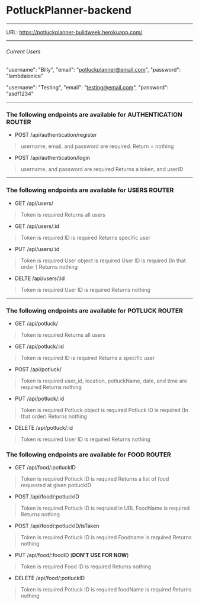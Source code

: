 # PotluckPlanner-backend

***

URL: https://potluckplanner-buildweek.herokuapp.com/

***

###### Current Users

  "username": "Billy", 
  "email": "potluckplanner@email.com", 
  "password": "lambdaisnice"

  "username": "Testing", 
  "email": "testing@email.com", 
  "password": "asdf1234"

***  

### The following endpoints are available for **AUTHENTICATION ROUTER**

* POST /api/authentication/register
> username, email, and password are required.
> Return = nothing

* POST /api/authentication/login
> username, and password are required
> Returns a token, and userID 

***

### The following endpoints are available for **USERS ROUTER**

* GET /api/users/
> Token is required
> Returns all users

* GET /api/users/:id
> Token is required
> ID is required
> Returns specific user

* PUT /api/users/:id
> Token is required
> User object is required
> User ID is required 
> (In that order )
> Returns nothing

* DELTE /api/users/:id
> Token is required
> User ID is required
> Returns nothing

***

### The following endpoints are available for **POTLUCK ROUTER**

* GET /api/potluck/
> Token is required
> Returns all users

* GET /api/potluck/:id
> Token is required
> ID is required
> Returns a specific user

* POST /api/potluck/
> Token is required
> user_id, location, potluckName, date, and time are required
> Returns nothing

* PUT /api/potluck/:id
> Token is required
> Potluck object is required
> Potluck ID is required
> (In that order)
> Returns nothing

* DELETE /api/potluck/:id
> Token is required
> User ID is required
> Returns nothing

### The following endpoints are available for **FOOD ROUTER**

* GET /api/food/:potluckID
> Token is required
> Potluck ID is required
> Returns a list of food requested at given potluckID

* POST /api/food/:potluckID
> Token is required
> Potluck ID is reqruied in URL
> FoodName is required
> Returns nothing

* POST /api/food/:potluckID/isTaken
> Token is required
> Potluck ID is required
> Foodname is required
> Returns nothing

* PUT /api/food/:foodID (**DON'T USE FOR NOW**)
> Token is required
> Food ID is required
> Returns nothing

* DELETE /api/food/:potluckID
> Token is required
> Potluck ID is required
> foodName is required
> Returns nothing
